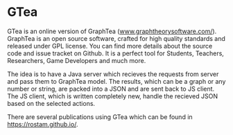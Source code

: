 # GTea
GTea is an online version of GraphTea (www.graphtheorysoftware.com/).
GraphTea is an open source software, 
crafted for high quality standards and released under GPL license. 
You can find more details about the source code and issue tracket on Github.
It is a perfect tool for Students, Teachers, Researchers, Game Developers and much more. 

The idea is to have a Java server which recieves the requests from server and pass them to GraphTea model.
The results, which can be a graph or any number or string, are packed into a JSON and are sent back to JS client.
The JS client, which is written completely new, handle the recieved JSON based on the selected actions.

There are several publications using GTea which can be found in https://rostam.github.io/.
